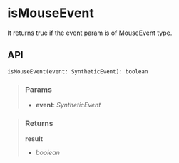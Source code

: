 # isMouseEvent
It returns true if the event param is of MouseEvent type.

## API

```tsx
isMouseEvent(event: SyntheticEvent): boolean
```

> ### Params
>
> - __event__: _SyntheticEvent_
>

> ### Returns
>
> __result__
> - _boolean_  
>